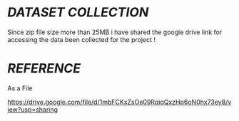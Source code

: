 # *DATASET COLLECTION*
Since zip file size more than 25MB i have shared the google drive link for accessing the data been collected for the project !
# *REFERENCE*
As a File 

https://drive.google.com/file/d/1mbFCKxZsOe09RqiqQxzHp6oN0hx73ey8/view?usp=sharing
